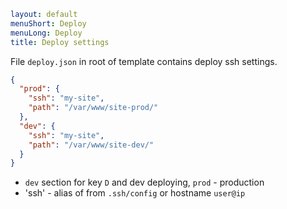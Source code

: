 ```yaml
layout: default
menuShort: Deploy
menuLong: Deploy
title: Deploy settings
```
<!--config-->

File `deploy.json` in root of template contains deploy ssh settings.

```json
{
  "prod": {
    "ssh": "my-site",
    "path": "/var/www/site-prod/"
  },
  "dev": {
    "ssh": "my-site",
    "path": "/var/www/site-dev/"
  }
}
```
- `dev` section for key `D` and dev deploying, `prod` - production
- 'ssh' - alias of from `.ssh/config` or hostname `user@ip`
